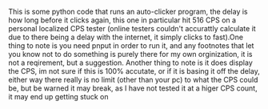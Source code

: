 This is some python code that runs an auto-clicker program, the delay is how long before it clicks again, this one in particular hit 516 CPS on a personal localized CPS tester (online testers couldn't accurattly calculate it due to there being a delay with the internet, it simply clicks to fast).One thing to note is you need pnput in order to run it, and any footnotes that let you know not to do something is purely there for my own orginization, it is not a reqirement, but a suggestion.
Another thing to note is it does display the CPS, im not sure if this is 100% accutate, or if it is basing it off the delay, either way there really is no limit (other than your pc) to what the CPS could be, but be warned it may break, as I have not tested it at a higer CPS count, it may end up getting stuck on
